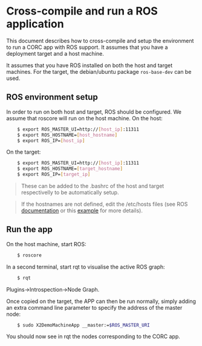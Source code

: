 # Cross-compile and run a ROS application

This document describes how to cross-compile and setup the environment to run a CORC app with ROS support. It assumes that you have a deployment target and a host machine.

It assumes that you have ROS installed on both the host and target machines. For the target, the debian/ubuntu package `ros-base-dev` can be used.

## ROS environment setup
In order to run on both host and target, ROS should be configured. We assume that roscore will run on the host machine.
On the host:
```bash
	$ export ROS_MASTER_UI=http://[host_ip]:11311
	$ export ROS_HOSTNAME=[host_hostname]
	$ export ROS_IP=[host_ip]
```
On the target:
```bash
	$ export ROS_MASTER_UI=http://[host_ip]:11311
	$ export ROS_HOSTNAME=[target_hostname]
	$ export ROS_IP=[target_ip]
```
>These can be added to the .bashrc of the host and target respectivelly to be automatically setup.

>If the hostnames are not defined, edit the /etc/hosts files (see ROS [documentation](http://wiki.ros.org/ROS/Tutorials/MultipleRemoteMachines) or this [example](https://github.com/mktk1117/six_wheel_robot/wiki/Communication-between-Raspberry-Pi-and-PC-\(ROS\)) for more details).

## Run the app
On the host machine, start ROS:
```bash
	$ roscore
```
In a second terminal, start rqt to visualise the active ROS graph:
```bash
	$ rqt
```
Plugins->Introspection->Node Graph.

Once copied on the target, the APP can then be run normally, simply adding an extra command line parameter to specify the address of the master node:
```bash
	$ sudo X2DemoMachineApp __master:=$ROS_MASTER_URI
```

You should now see in rqt the nodes corresponding to the CORC app.